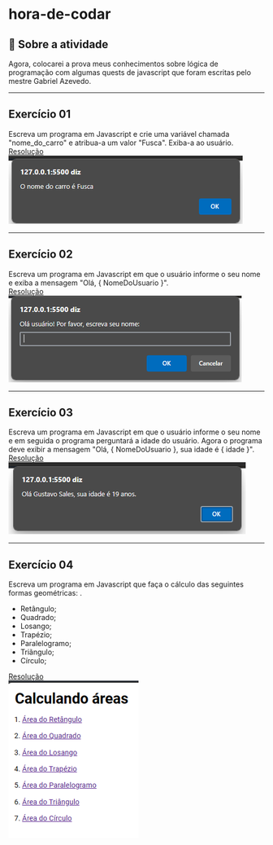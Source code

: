 # hora-de-codar
## 📖 Sobre a atividade

Agora, colocarei a prova meus conhecimentos sobre lógica de programação com algumas quests de javascript que foram escritas pelo mestre Gabriel Azevedo.

<hr />

## Exercício 01
Escreva um programa em Javascript e crie uma variável chamada "nome_do_carro" e atribua-a um valor "Fusca". Exiba-a ao usuário. <br />
<a href="./tasks/task01.html">Resolução</a><br />
![Print do exercício concluído](./.github/ex01.png)

<hr />

## Exercício 02
Escreva um programa em Javascript em que o usuário informe o seu nome e exiba a mensagem "Olá, { NomeDoUsuario }".<br />
<a href="./tasks/task02.html">Resolução</a><br />
![Print do exercício concluído](./.github/ex02.png)

<hr />

## Exercício 03
Escreva um programa em Javascript em que o usuário informe o seu nome e em seguida o programa perguntará a idade do usuário. Agora o programa deve exibir a mensagem "Olá, { NomeDoUsuario }, sua idade é { idade }".<br />
<a href="./tasks/task03.html">Resolução</a><br />
![Print do exercício concluído](./.github/ex03.png)

<hr />

## Exercício 04
Escreva um programa em Javascript que faça o cálculo das seguintes formas geométricas: .<br />
- Retângulo;
- Quadrado;
- Losango;
- Trapézio;
- Paralelogramo;
- Triãngulo;
- Círculo;


<a href="./tasks/task04/index.html">Resolução</a><br />
![Print do exercício concluído](./.github/ex04.png)